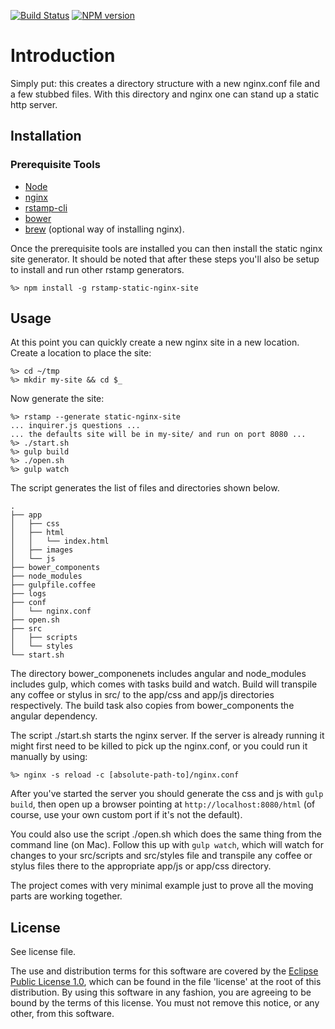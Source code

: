 [![Build Status](https://travis-ci.org/lcaballero/rstamp-static-nginx-site.svg?branch=master)](https://travis-ci.org/) [![NPM version](https://badge.fury.io/js/rstamp-static-nginx-site.svg)](http://badge.fury.io/js/rstamp-static-nginx-site)

# Introduction

Simply put: this creates a directory structure with a new nginx.conf
file and a few stubbed files.  With this directory and nginx one can
stand up a static http server.

## Installation

### Prerequisite Tools

- [Node][node]
- [nginx][nginx]
- [rstamp-cli][rstamp-cli]
- [bower][bower]
- [brew][brew] (optional way of installing nginx).

Once the prerequisite tools are installed you can then install the
static nginx site generator.  It should be noted that after these
steps you'll also be setup to install and run other rstamp generators.

```
%> npm install -g rstamp-static-nginx-site
```

## Usage

At this point you can quickly create a new nginx site in a new
location.  Create a location to place the site:

```
%> cd ~/tmp
%> mkdir my-site && cd $_
```

Now generate the site:

```
%> rstamp --generate static-nginx-site
... inquirer.js questions ...
... the defaults site will be in my-site/ and run on port 8080 ...
%> ./start.sh
%> gulp build
%> ./open.sh
%> gulp watch
```

The script generates the list of files and directories shown below.

```
.
├── app
│   ├── css
│   ├── html
│   │   └── index.html
│   ├── images
│   └── js
├── bower_components
├── node_modules
├── gulpfile.coffee
├── logs
├── conf
│   └── nginx.conf
├── open.sh
├── src
│   ├── scripts
│   └── styles
└── start.sh

```

The directory bower_componenets includes angular and node_modules
includes gulp, which comes with tasks build and watch.  Build will
transpile any coffee or stylus in src/ to the app/css and app/js
directories respectively.  The build task also copies from
bower_components the angular dependency.

The script ./start.sh starts the nginx server.  If the server is
already running it might first need to be killed to pick up the
nginx.conf, or you could run it manually by using:

```
%> nginx -s reload -c [absolute-path-to]/nginx.conf
```

After you've started the server you should generate the css and js
with `gulp build`, then open up a browser pointing at
`http://localhost:8080/html` (of course, use your own custom port if
it's not the default).

You could also use the script ./open.sh which does the same thing from
the command line (on Mac).  Follow this up with `gulp watch`, which
will watch for changes to your src/scripts and src/styles file and
transpile any coffee or stylus files there to the appropriate app/js
or app/css directory.

The project comes with very minimal example just to prove all the
moving parts are working together.


## License

See license file.

The use and distribution terms for this software are covered by the
[Eclipse Public License 1.0][EPL-1], which can be found in the file
'license' at the root of this distribution. By using this software in
any fashion, you are agreeing to be bound by the terms of this
license. You must not remove this notice, or any other, from this
software.


[EPL-1]: http://opensource.org/licenses/eclipse-1.0.txt
[node]: http://nodejs.org/
[nginx]: http://nginx.org/en/download.html
[brew]: http://brew.sh/
[brew-nginx]: http://learnaholic.me/2012/10/10/installing-nginx-in-mac-os-x-mountain-lion/
[rstamp-cli]: https://github.com/lcaballero/rstamp-cli
[bower]: http://bower.io/#install-bower
